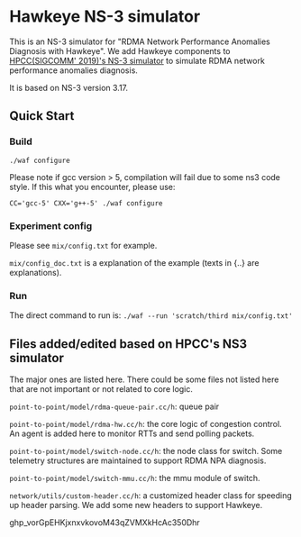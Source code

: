 # Hawkeye NS-3 simulator

This is an NS-3 simulator for "RDMA Network Performance Anomalies Diagnosis with Hawkeye". We add Hawkeye components to [HPCC(SIGCOMM' 2019)'s NS-3 simulator](https://github.com/alibaba-edu/High-Precision-Congestion-Control) to simulate RDMA network performance anomalies diagnosis.

It is based on NS-3 version 3.17.

## Quick Start

### Build
`./waf configure`

Please note if gcc version > 5, compilation will fail due to some ns3 code style.  If this what you encounter, please use:

`CC='gcc-5' CXX='g++-5' ./waf configure`

### Experiment config
Please see `mix/config.txt` for example. 

`mix/config_doc.txt` is a explanation of the example (texts in {..} are explanations).

### Run
The direct command to run is:
`./waf --run 'scratch/third mix/config.txt'`

## Files added/edited based on HPCC's NS3 simulator
The major ones are listed here. There could be some files not listed here that are not important or not related to core logic.

`point-to-point/model/rdma-queue-pair.cc/h`: queue pair

`point-to-point/model/rdma-hw.cc/h`: the core logic of congestion control. An agent is added here to monitor RTTs and send polling packets.

`point-to-point/model/switch-node.cc/h`: the node class for switch. Some telemetry structures are maintained to support RDMA NPA diagnosis.

`point-to-point/model/switch-mmu.cc/h`: the mmu module of switch.

`network/utils/custom-header.cc/h`: a customized header class for speeding up header parsing. We add some new headers to support Hawkeye.

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
